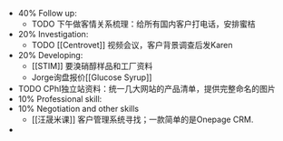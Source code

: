 - 40% Follow up:
	- TODO 下午做客情关系梳理：给所有国内客户打电话，安排蜜桔
- 20% Investigation:
	- TODO [[Centrovet]] 视频会议，客户背景调查后发Karen
- 20% Developing:
	- [[STIM]] 要溴硝醇样品和工厂资料
	- Jorge询盘报价[[Glucose Syrup]]
- TODO CPhI独立站资料：统一几大网站的产品清单，提供完整命名的图片
- 10% Professional skill:
- 10% Negotiation and other skills
	- [[汪晟米课]] 客户管理系统寻找；一款简单的是Onepage CRM.
-